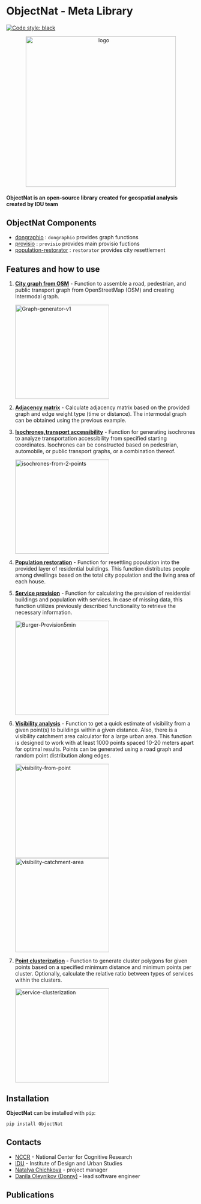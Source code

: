 # ObjectNat - Meta Library

[![Code style: black](https://img.shields.io/badge/code%20style-black-000000.svg)](https://github.com/psf/black)

<p align="center">
<img src="https://i.ibb.co/FWtHNQv/logo.png" alt="logo" width="400">
</p>

#### **ObjectNat** is an open-source library created for geospatial analysis created by **IDU team**

## ObjectNat Components

- [dongraphio](https://github.com/DDonnyy/dongraphio) : `dongraphio` provides graph functions
- [provisio](https://github.com/DDonnyy/provisio) : `provisio` provides main provisio fuctions
- [population-restorator](https://github.com/kanootoko/population-restorator) : `restorator` provides city resettlement

## Features and how to use

1. **[City graph from OSM](./examples/graph_generator.ipynb)** - Function to assemble a road, pedestrian, and public
   transport graph from OpenStreetMap (OSM) and creating Intermodal graph.

   <img src="https://i.ibb.co/VpsPgL1/Graph-generator-v1.webp" alt="Graph-generator-v1" height="250">

2. **[Adjacency matrix](./examples/calculate_adjacency_matrix.ipynb)** - Calculate adjacency matrix based on the provided
   graph and edge weight type (time or distance). The intermodal graph can be obtained using the previous example.
3. **[Isochrones,transport accessibility](./examples/isochrone_generator.ipynb)** - Function for generating isochrones to
   analyze transportation accessibility from specified starting coordinates. Isochrones can be constructed based on
   pedestrian, automobile, or public transport graphs, or a combination thereof.

   <img src="https://i.ibb.co/QM0tmZ2/isochrones-from-2-points.webp" alt="isochrones-from-2-points" height="250">

4. **[Population restoration](./examples/restore_population.ipynb)** - Function for resettling population into the provided
   layer of residential buildings. This function distributes people among dwellings based on the total city population
   and the living area of each house.
5. **[Service provision](./examples/calculate_provision.ipynb)** - Function for calculating the provision of residential
   buildings and population with services. In case of missing data, this function utilizes previously described
   functionality to retrieve the necessary information.

   <img src="https://i.ibb.co/CW7Xj5F/Burger-Provision5min.webp" alt="Burger-Provision5min" height="250">
   
6. **[Visibility analysis](./examples/visibility_analysis.ipynb)** - Function to get a quick estimate of visibility from a
   given point(s) to buildings within a given distance. Also, there is a visibility catchment area calculator for a
   large
   urban area. This function is designed to work with at least 1000 points spaced 10-20 meters apart for optimal
   results. Points can be generated using a road graph and random point distribution along edges.

   <img src="https://i.ibb.co/LxcGTfN/visibility-from-point.webp" alt="visibility-from-point" height="250"> 

   <img src="https://i.ibb.co/zNRzXc5/visibility-catchment-area.webp" alt="visibility-catchment-area" height="250">

7. **[Point clusterization](./examples/point_clusterization.ipynb)** - Function to generate cluster polygons for given
   points based on a specified minimum distance and minimum points per cluster. Optionally, calculate the relative ratio
   between types of services within the clusters.

   <img src="https://i.ibb.co/fF3c4YC/service-clusterization.webp" alt="service-clusterization" height="250">

## Installation

**ObjectNat** can be installed with ``pip``:

```
pip install ObjectNat
```

## Contacts

- [NCCR](https://actcognitive.org/o-tsentre/kontakty) - National
  Center for Cognitive Research
- [IDU]() - Institute of
  Design and Urban Studies
- [Natalya Chichkova](https://t.me/nancy_nat) - project manager
- [Danila Oleynikov (Donny)](https://t.me/ddonny_dd) - lead software engineer

## Publications
